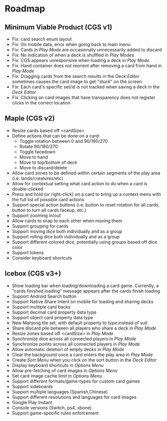 # Roadmap

## Minimum Viable Product (CGS v1)
- Fix: card search enum layout
- Fix: On mobile data, error when going back to main menu
- Fix: Cards in *Play Mode* are occasionally unnecessarily added to discard
- Fix: No indication of when a deck is shuffled in *Play Mode*s
- Fix: CGS appears unresponsive when loading a deck in *Play Mode*
- Fix: Hand container does not reorient after removing a card from hand in *Play Mode*
- Fix: Dragging cards from the search results in the *Deck Editor* sometimes causes the card image to get "stuck" on the screen
- Fix: Each card's specific set/id is not tracked when saving a deck in the *Deck Editor*
- Fix: Clicking on card images that have transparency does not register clicks in the correct location

## Maple (CGS v2)
- Resize cards based off \<cardSize\>
- Define actions that can be done on a card:
  - Toggle rotation between 0 and 90/180/270
  - Rotate 90/180/270
  - Toggle facedown
  - Move to hand
  - Move to top/bottom of deck
  - Move to discard/delete
- Allow card zones to be defined within certain segments of the play area (i.e. lands/creatures/etc)
- Allow for contextual setting what card action to do when a card is double-clicked
- Press and hold (or right-click) on a card to bring up a context menu with the full list of possible card actions
- Support special action buttons (i.e. button to reset rotation for all cards, button to turn all cards faceup, etc.)
- Support zooming in/out
- Allow cards to snap to each other when moving them
- Support grouping for cards
- Support moving dice both individually and as a group
- Support rolling dice both individually and as a group
- Support different colored dice, potentially using groups based off dice color
- Support tokens
- Consider keyboard shortcuts

## Icebox (CGS v3+)
- Show loading bar when loading/downloading a card game. Currently, a "cards finished loading" message appears after the cards finish loading
- Support Android Search button
- Support Native Share Intent on mobile for loading and sharing decks
- Support multiple card backs
- Support decimal card property data type
- Support object card property data type
- New Mahjong tile set, with default property to type instead of suit
- Share discard pile between all players who share a deck in *Play Mode*
- Resize zones based off \<cardSize\> in *Play Mode*
- Synchronize dice across all connected players in *Play Mode*
- Synchronize points across all connected players in *Play Mode*
- Allow automatic deletion of empty decks in *Play Mode*
- Clear the background once a card enters the play area in *Play Mode*
- Create *Sort Menu* when you click on the sort button in the *Deck Editor*
- Display keyboard shortcuts in *Options Menu*
- Allow pre-fetching of card images in *Options Menu*
- Set card image cache limit in *Options Menu*
- Support different formats/game-types for custom card games
- Support sideboards
- Support multiple languages (Spanish,Chinese)
- Support different resolutions and languages for card images
- Google Play Instant
- Console versions (Switch, ps4, xbone)
- Support game-specific rules enforcement

